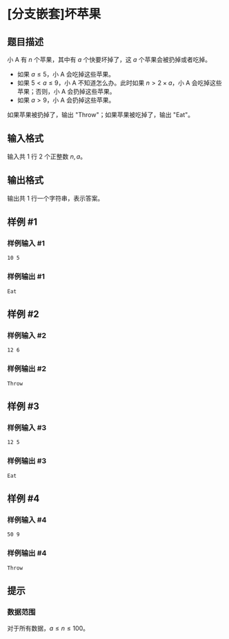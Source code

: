 # [分支嵌套]坏苹果

## 题目描述

小 A 有 $n$ 个苹果，其中有 $a$ 个快要坏掉了，这 $a$ 个苹果会被扔掉或者吃掉。

- 如果 $a\leq 5$，小 A 会吃掉这些苹果。
- 如果 $5<a\leq 9$，小 A 不知道怎么办。此时如果 $n>2\times a$，小 A 会吃掉这些苹果；否则，小 A 会扔掉这些苹果。
- 如果 $a>9$，小 A 会扔掉这些苹果。

如果苹果被扔掉了，输出 "Throw"；如果苹果被吃掉了，输出 "Eat"。

## 输入格式

输入共 $1$ 行 $2$ 个正整数 $n,a$。

## 输出格式

输出共 $1$ 行一个字符串，表示答案。

## 样例 #1

### 样例输入 #1

```
10 5
```

### 样例输出 #1

```
Eat
```

## 样例 #2

### 样例输入 #2

```
12 6
```

### 样例输出 #2

```
Throw
```

## 样例 #3

### 样例输入 #3

```
12 5
```

### 样例输出 #3

```
Eat
```

## 样例 #4

### 样例输入 #4

```
50 9
```

### 样例输出 #4

```
Throw
```

## 提示

### 数据范围

对于所有数据，$a\leq n\leq 100$。